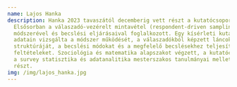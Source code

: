 ```yaml
---
name: Lajos Hanka
description: Hanka 2023 tavaszától decemberig vett részt a kutatócsoportban.
  Elsősorban a válaszadó-vezérelt mintavétel (respondent-driven sampling)
  módszerével és becslési eljárásaival foglalkozott. Egy kísérleti kutatás
  adatain vizsgálta a módszer működését, a válaszadókból képzett láncok
  struktúráját, a becslési módokat és a megfelelő becslésekhez teljesítendő
  feltételeket. Szociológia és matematika alapszakot végzett, a kutatócsoportban
  a survey statisztika és adatanalitika mesterszakos tanulmányai mellett vett
  részt.
img: /img/lajos_hanka.jpg
---
```

